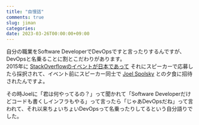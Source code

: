 ```yaml
---
title: "自慢話"
comments: true
slug: jiman
categories:
date: 2023-03-26T00:00:00+09:00
---
```


自分の職業をSoftware DeveloperでDevOpsですと言ったりするんですが、DevOpsと名乗ることに割とこだわりがあります。  
2015年に [StackOverflowのイベントが日本であって](https://devdays.peatix.com/) それにスピーカーで応募したら採択されて、イベント前にスピーカー同士で [Joel Spolsky](https://ja.wikipedia.org/wiki/%E3%82%B8%E3%83%A7%E3%82%A8%E3%83%AB%E3%83%BB%E3%82%B9%E3%83%9D%E3%83%AB%E3%82%B9%E3%82%AD) との夕食に招待されたんですよ。

その時Joelに「君は何やってるの？」って聞かれて「Software Developerだけどコードも書くしインフラもやる」って言ったら「じゃあDevOpsだね」って言われて、それ以来ちょいちょいDevOpsって名乗ったりしてるという自分語りでした。
